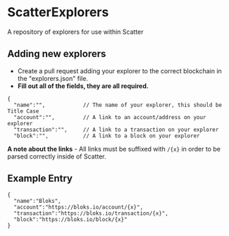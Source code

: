 # ScatterExplorers
A repository of explorers for use within Scatter

## Adding new explorers

- Create a pull request adding your explorer to the correct blockchain in the "explorers.json" file. 
- **Fill out all of the fields, they are all required.**

```
{
  "name":"",            // The name of your explorer, this should be Title Case
  "account":"",         // A link to an account/address on your explorer
  "transaction":"",     // A link to a transaction on your explorer
  "block":"",           // A link to a block on your explorer
```

**A note about the links** - All links must be suffixed with `/{x}` in order to be parsed correctly inside of Scatter.

## Example Entry

```
{
  "name":"Bloks",
  "account":"https://bloks.io/account/{x}",
  "transaction":"https://bloks.io/transaction/{x}",
  "block":"https://bloks.io/block/{x}"
}
```

